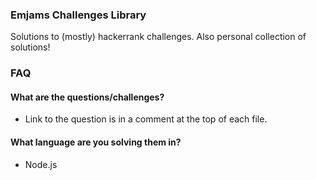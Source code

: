 ### Emjams Challenges Library

Solutions to (mostly) hackerrank challenges. Also personal collection of solutions!


### FAQ

#### What are the questions/challenges?

- Link to the question is in a comment at the top of each file. 

#### What language are you solving them in?

- Node.js
